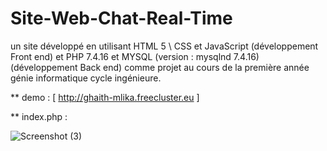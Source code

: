 # Site-Web-Chat-Real-Time
un site développé en utilisant HTML 5 \ CSS  et JavaScript (développement Front end) et PHP 7.4.16 et MYSQL (version : mysqlnd 7.4.16) (développement Back end) comme projet au cours de la première année génie informatique cycle ingénieure.

** demo : [ http://ghaith-mlika.freecluster.eu ]




** index.php : 


![Screenshot (3)](https://user-images.githubusercontent.com/85968443/157959233-a136d16d-d0a8-4e12-8a8e-2e0f84e4cbeb.png)
